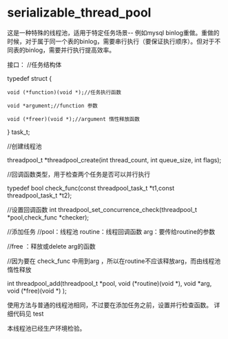 # serializable_thread_pool
这是一种特殊的线程池，适用于特定任务场景-- 例如mysql binlog重做。重做的时候，对于属于同一个表的binlog，需要串行执行（要保证执行顺序）。但对于不同表的binlog，需要并行执行提高效率。











接口：
//任务结构体

typedef struct {

	void (*function)(void *);//任务执行函数
	
   	void *argument;//function 参数
	
	void (*freer)(void *);//argument 惰性释放函数
	
} task_t;
 
 
//创建线程池

threadpool_t *threadpool_create(int thread_count, int queue_size, int flags);
 
 
//回调函数类型，用于检查两个任务是否可以并行执行

typedef  bool check_func(const threadpool_task_t *t1,const threadpool_task_t *t2);

//设置回调函数
int threadpool_set_concurrence_check(threadpool_t *pool,check_func *checker);
 
 
 
 
 
 
//添加任务 
//pool：线程池  routine：线程回调函数   arg：要传给routine的参数

//free ：释放或delete arg的函数

//因为要在 check_func 中用到arg ，所以在routine不应该释放arg，而由线程池惰性释放

int threadpool_add(threadpool_t *pool, void (*routine)(void *),
                   void *arg, void (*free)(void *) );
                                    
 
使用方法与普通的线程池相同，不过要在添加任务之前，设置并行检查函数。
详细代码见 test

本线程池已经生产环境检验。

